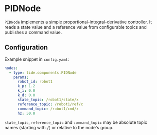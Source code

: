 # PIDNode

`PIDNode` implements a simple proportional–integral–derivative controller.  It reads a state value and a reference value from configurable topics and publishes a command value.

## Configuration

Example snippet in `config.yaml`:

```yaml
nodes:
  - type: tide.components.PIDNode
    params:
      robot_id: robot1
      k_p: 1.2
      k_i: 0.0
      k_d: 0.0
      state_topic: /robot1/state/x
      reference_topic: /robot1/ref/x
      command_topic: /robot1/cmd/x
      hz: 50.0
```

`state_topic`, `reference_topic` and `command_topic` may be absolute topic names (starting with `/`) or relative to the node's group.
